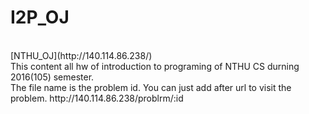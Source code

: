 # I2P_OJ
<br>
[NTHU_OJ](http://140.114.86.238/) <br>
This content all hw of introduction to programing of NTHU CS durning 2016(105) semester. <br>
The file name is the problem id. You can just add after url to visit the problem. http://140.114.86.238/problrm/:id <br>

